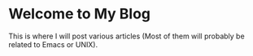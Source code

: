 # Welcome to My Blog
This is where I will post various articles (Most of them will probably be related to Emacs or UNIX).
